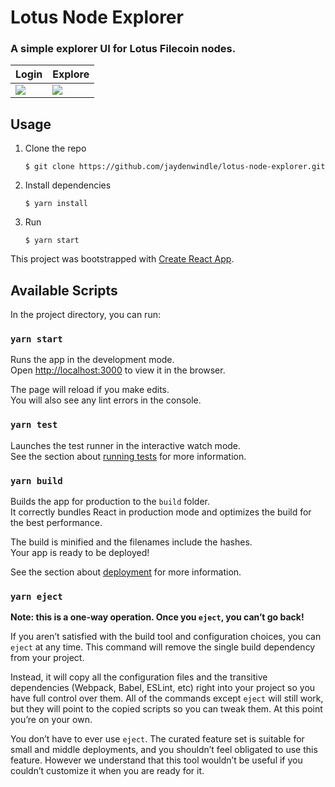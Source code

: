 # Lotus Node Explorer
### A simple explorer UI for Lotus Filecoin nodes.

|Login|Explore|
|-----|-----|
|![](https://p6.f1.n0.cdn.getcloudapp.com/items/GGu0YOYA/Image+2019-11-22+at+3.01.28+PM.png?v=4be8532b2b028ae1b5312577c178f04d)|![](https://p6.f1.n0.cdn.getcloudapp.com/items/NQue62nP/Image+2019-11-22+at+2.58.18+PM.png?v=31e21cd6219bf1d6934552af1e7b0928)|

## Usage

1. Clone the repo 
    
    `$ git clone https://github.com/jaydenwindle/lotus-node-explorer.git`

1. Install dependencies
    
    `$ yarn install`

1. Run 
    
    `$ yarn start`

This project was bootstrapped with [Create React App](https://github.com/facebook/create-react-app).

## Available Scripts

In the project directory, you can run:

### `yarn start`

Runs the app in the development mode.<br />
Open [http://localhost:3000](http://localhost:3000) to view it in the browser.

The page will reload if you make edits.<br />
You will also see any lint errors in the console.

### `yarn test`

Launches the test runner in the interactive watch mode.<br />
See the section about [running tests](https://facebook.github.io/create-react-app/docs/running-tests) for more information.

### `yarn build`

Builds the app for production to the `build` folder.<br />
It correctly bundles React in production mode and optimizes the build for the best performance.

The build is minified and the filenames include the hashes.<br />
Your app is ready to be deployed!

See the section about [deployment](https://facebook.github.io/create-react-app/docs/deployment) for more information.

### `yarn eject`

**Note: this is a one-way operation. Once you `eject`, you can’t go back!**

If you aren’t satisfied with the build tool and configuration choices, you can `eject` at any time. This command will remove the single build dependency from your project.

Instead, it will copy all the configuration files and the transitive dependencies (Webpack, Babel, ESLint, etc) right into your project so you have full control over them. All of the commands except `eject` will still work, but they will point to the copied scripts so you can tweak them. At this point you’re on your own.

You don’t have to ever use `eject`. The curated feature set is suitable for small and middle deployments, and you shouldn’t feel obligated to use this feature. However we understand that this tool wouldn’t be useful if you couldn’t customize it when you are ready for it.
